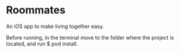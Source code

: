 # Roommates
An iOS app to make living together easy.

Before running, in the terminal move to the folder where the project is located, and run $ pod install.
